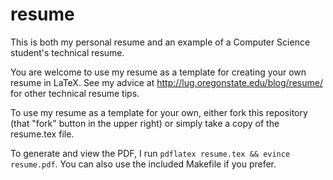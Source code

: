 resume
======

This is both my personal resume and an example of a Computer Science student's
technical resume. 

You are welcome to use my resume as a template for creating your own resume in
LaTeX. See my advice at http://lug.oregonstate.edu/blog/resume/ for other
technical resume tips. 

To use my resume as a template for your own, either fork this repository (that
"fork" button in the upper right) or simply take a copy of the resume.tex
file. 

To generate and view the PDF, I run ``pdflatex resume.tex && evince
resume.pdf``. You can also use the included Makefile if you prefer.

